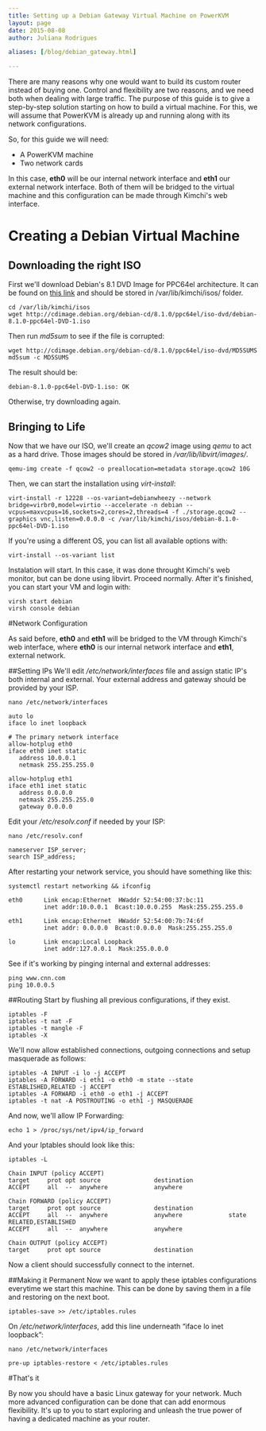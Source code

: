 ```yaml
---
title: Setting up a Debian Gateway Virtual Machine on PowerKVM 
layout: page 
date: 2015-08-08
author: Juliana Rodrigues

aliases: [/blog/debian_gateway.html]

---
```


There are many reasons why one would want to build its custom router instead of buying one. Control and flexibility are two reasons, and we need both when dealing with large traffic. The purpose of this guide is to give a step-by-step solution starting on how to build a virtual machine. For this, we will assume that PowerKVM is already up and running along with its network configurations.
 
So, for this guide we will need:

* A PowerKVM machine
* Two network cards


In this case, **eth0** will be our internal network interface and **eth1** our external network interface. Both of them will be bridged to the virtual machine and this configuration can be made through Kimchi's web interface.

# Creating a Debian Virtual Machine

## Downloading the right ISO
First we'll download Debian's 8.1 DVD Image for PPC64el architecture. It can be found on [this link](http://cdimage.debian.org/debian-cd/8.1.0/ppc64el/iso-dvd/) and should be stored in /var/lib/kimchi/isos/ folder.

```
cd /var/lib/kimchi/isos
wget http://cdimage.debian.org/debian-cd/8.1.0/ppc64el/iso-dvd/debian-8.1.0-ppc64el-DVD-1.iso
```


Then run *md5sum* to see if the file is corrupted:
```
wget http://cdimage.debian.org/debian-cd/8.1.0/ppc64el/iso-dvd/MD5SUMS
md5sum -c MD5SUMS
```

The result should be:
```
debian-8.1.0-ppc64el-DVD-1.iso: OK
```

Otherwise, try downloading again.

## Bringing to Life
Now that we have our ISO, we'll create an *qcow2* image using *qemu* to act as a hard drive. Those images should be stored in */var/lib/libvirt/images/*.
```
qemu-img create -f qcow2 -o preallocation=metadata storage.qcow2 10G
```

Then, we can start the installation using *virt-install*:
```
virt-install -r 12228 --os-variant=debianwheezy --network bridge=virbr0,model=virtio --accelerate -n debian --vcpus=maxvcpus=16,sockets=2,cores=2,threads=4 -f ./storage.qcow2 --graphics vnc,listen=0.0.0.0 -c /var/lib/kimchi/isos/debian-8.1.0-ppc64el-DVD-1.iso
```

If you're using a different OS, you can list all available options with:
```
virt-install --os-variant list
```

Instalation will start. In this case, it was done throught Kimchi's web monitor, but can be done using libvirt. Proceed normally. After it's finished, you can start your VM and login with:
```
virsh start debian
virsh console debian
```

#Network Configuration

As said before, **eth0** and **eth1** will be bridged to the VM through Kimchi's web interface, where **eth0** is our internal network interface and **eth1**, external network.

##Setting IPs
We'll edit */etc/network/interfaces* file and assign static IP's both internal and external. Your external address and gateway should be provided by your ISP.
```
nano /etc/network/interfaces
```

```
auto lo
iface lo inet loopback

# The primary network interface
allow-hotplug eth0
iface eth0 inet static
   address 10.0.0.1
   netmask 255.255.255.0

allow-hotplug eth1
iface eth1 inet static
   address 0.0.0.0
   netmask 255.255.255.0
   gateway 0.0.0.0
```

Edit your */etc/resolv.conf* if needed by your ISP:
```
nano /etc/resolv.conf
```

```
nameserver ISP_server;
search ISP_address;
```

After restarting your network service, you should have something like this:
```
systemctl restart networking && ifconfig

eth0      Link encap:Ethernet  HWaddr 52:54:00:37:bc:11
          inet addr:10.0.0.1  Bcast:10.0.0.255  Mask:255.255.255.0

eth1      Link encap:Ethernet  HWaddr 52:54:00:7b:74:6f
          inet addr: 0.0.0.0  Bcast:0.0.0.0  Mask:255.255.255.0

lo        Link encap:Local Loopback
          inet addr:127.0.0.1  Mask:255.0.0.0
```

See if it's working by pinging internal and external addresses:
```
ping www.cnn.com 
ping 10.0.0.5
```

##Routing
Start by flushing all previous configurations, if they exist.
```
iptables -F
iptables -t nat -F
iptables -t mangle -F
iptables -X
```

We'll now allow established connections, outgoing connections and setup masquerade as follows:
```
iptables -A INPUT -i lo -j ACCEPT
iptables -A FORWARD -i eth1 -o eth0 -m state --state ESTABLISHED,RELATED -j ACCEPT
iptables -A FORWARD -i eth0 -o eth1 -j ACCEPT
iptables -t nat -A POSTROUTING -o eth1 -j MASQUERADE
```

And now, we'll allow IP Forwarding:
```
echo 1 > /proc/sys/net/ipv4/ip_forward
```

And your Iptables should look like this:
```
iptables -L
```

```
Chain INPUT (policy ACCEPT)
target     prot opt source               destination
ACCEPT     all  --  anywhere             anywhere

Chain FORWARD (policy ACCEPT)
target     prot opt source               destination
ACCEPT     all  --  anywhere             anywhere             state RELATED,ESTABLISHED
ACCEPT     all  --  anywhere             anywhere

Chain OUTPUT (policy ACCEPT)
target     prot opt source               destination
```

Now a client should successfully connect to the internet.

##Making it Permanent
Now we want to apply these iptables configurations everytime we start this machine. This can be done by saving them in a file and restoring on the next boot.

```
iptables-save >> /etc/iptables.rules
```

On */etc/network/interfaces*, add this line underneath &ldquo;iface lo inet loopback&rdquo;:
```
nano /etc/network/interfaces
```

```
pre-up iptables-restore < /etc/iptables.rules
```

#That's it

By now you should have a basic Linux gateway for your network. Much more advanced configuration can be done that can add enormous flexibility. It's up to you to start exploring and unleash the true power of having a dedicated machine as your router.

